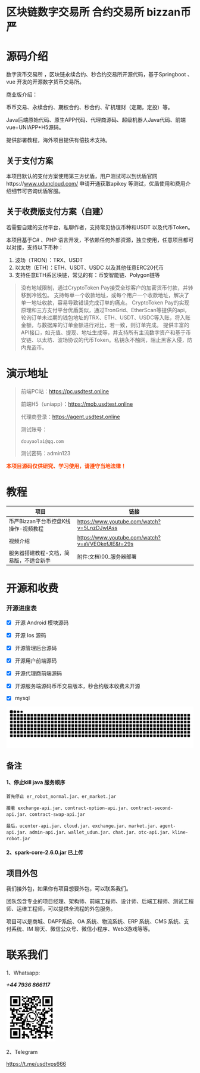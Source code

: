 # 区块链数字交易所 合约交易所 bizzan币严

# 源码介绍

数字货币交易所 ，区块链永续合约、秒合约交易所开源代码，基于Springboot 、vue 开发的开源数字货币交易所。

商业版介绍：

币币交易、永续合约、期权合约、秒合约、矿机理财（定期，定投）等。

Java后端原始代码、原生APP代码、代理商源码、超级机器人Java代码、前端vue+UNIAPP+H5源码。

提供部署教程，海外项目提供有偿技术支持。

## 关于支付方案

本项目默认的支付方案使用第三方优盾，用户测试可以到优盾官网https://www.uduncloud.com/ 申请开通获取apikey 等测试，优盾使用和费用介绍细节可咨询优盾客服。

## 关于收费版支付方案（自建）

若需要自建的支付平台，私聊作者，支持常见协议币种和USDT 以及代币Token。

本项目基于C# 、PHP 语言开发，不依赖任何外部资源，独立使用，任意项目都可以对接，支持以下币种：
1. 波场（TRON）：TRX、USDT
2. 以太坊（ETH）：ETH、USDT、USDC 以及其他任意ERC20代币
3. 支持任意ETH系区块链，常见的有：币安智能链、Polygon链等

> 没有地域限制，通过CryptoToken Pay接受全球客户的加密货币付款，并转移到冷钱包。
> 支持每单一个收款地址，或每个用户一个收款地址，解决了单一地址收款，容易导致错误完成订单的痛点。
> CryptoToken Pay的实现原理和三方支付平台优盾类似，通过TronGrid、EtherScan等提供的api，轮询订单未过期的钱包地址的TRX、ETH、USDT、USDC等入账，将入账金额，与数据库的订单金额进行对比，若一致，则订单完成。
> 提供丰富的API接口，如充值、提现、地址生成等，并支持所有主流数字资产和基于币安链、以太坊、波场协议的代币Token。私钥永不触网，阻止黑客入侵，防内鬼盗币。



# 演示地址

> 前端PC站：https://pc.usdtest.online
>
> 前端H5（uniapp）：https://mob.usdtest.online
>
> 代理商登录：https://agent.usdtest.online
>
> 测试账号：
>
> ```
> douyaolai@qq.com
> ```
>
> 测试密码：admin123

**<font color=OrangeRed>本项目源码仅供研究、学习使用，请遵守当地法律！</font>**



# 教程

| 项目                                    | 链接                                              |
| --------------------------------------- | ------------------------------------------------- |
| 币严Bizzan平台币控盘K线操作-视频教程    | https://www.youtube.com/watch?v=5LnzDJwIAss       |
| 视频介绍                                | https://www.youtube.com/watch?v=aVVEOkefJlE&t=29s |
| 服务器搭建教程-文档，简易版，不适合新手 | 附件:文档\00_服务器部署                           |



# 开源和收费



### 开源进度表

- [x] 开源 Android 模块源码
- [x] 开源 Ios 源码
- [x] 开源管理后台源码
- [x] 开源用户前端源码
- [x] 开源代理商前端源码
- [x] 开源服务端源码币币交易版本，秒合约版本收费未开源
- [x] mysql



![find YOU](https://raw.githubusercontent.com/BEPb/BEPb/output/github-contribution-grid-snake.svg)



## 备注

#### 1、停止kill java 服务顺序

`首先停止 er_robot_normal.jar、er_market.jar`

`接着 exchange-api.jar、contract-option-api.jar、contract-second-api.jar、contract-swap-api.jar`

`最后，ucenter-api.jar、cloud.jar、exchange.jar、market.jar、agent-api.jar、admin-api.jar、wallet_udun.jar、chat.jar、otc-api.jar、kline-robot.jar`

#### 2、spark-core-2.6.0.jar 已上传

## 项目外包

我们接外包，如果你有项目想要外包，可以联系我们。

团队包含专业的项目经理、架构师、前端工程师、设计师、后端工程师、测试工程师、运维工程师，可以提供全流程的外包服务。

项目可以是商城、DAPP系统、OA 系统、物流系统、ERP 系统、CMS 系统、支付系统、IM 聊天、微信公众号、微信小程序、Web3游戏等等。

# 联系我们

1、Whatsapp: 

***‪+44 7936 866117‬***

<img src="https://raw.githubusercontent.com/bizzancoin/btc-eth-fil-contract-Exchange---ztuo/master/img/whatsapp.png" alt="whatsapp" style="zoom: 33%;" />

2、Telegram

https://t.me/usdtvps666

